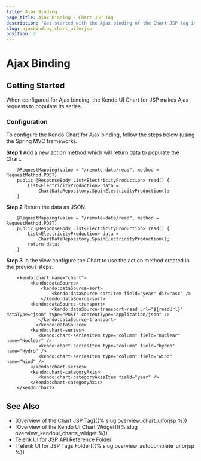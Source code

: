 ```yaml
---
title: Ajax Binding
page_title: Ajax Binding - Chart JSP Tag
description: "Get started with the Ajax binding of the Chart JSP tag in Kendo UI."
slug: ajaxbinding_chart_uiforjsp
position: 2
---
```


# Ajax Binding

## Getting Started

When configured for Ajax binding, the Kendo UI Chart for JSP makes Ajax requests to populate its series.

### Configuration

To configure the Kendo Chart for Ajax binding, follow the steps below (using the Spring MVC framework).

**Step 1** Add a new action method which will return data to populate the Chart.



	    @RequestMapping(value = "/remote-data/read", method = RequestMethod.POST)
	    public @ResponseBody List<ElectricityProduction> read() {
			List<ElectricityProduction> data =
				ChartDataRepository.SpainElectricityProduction();
	    }

**Step 2** Return the data as JSON.



	    @RequestMapping(value = "/remote-data/read", method = RequestMethod.POST)
	    public @ResponseBody List<ElectricityProduction> read() {
			List<ElectricityProduction> data =
				ChartDataRepository.SpainElectricityProduction();
			return data;
	    }

**Step 3** In the view configure the Chart to use the action method created in the previous steps.



		<kendo:chart name="chart">
			 <kendo:dataSource>
			 	 <kendo:dataSource-sort>
			 	 	 <kendo:dataSource-sortItem field="year" dir="asc" />
			 	 </kendo:dataSource-sort>
		 	 <kendo:dataSource-transport>
		    		 <kendo:dataSource-transport-read url="${readUrl}" dataType="json" type="POST" contentType="application/json" />
		        </kendo:dataSource-transport>
		       </kendo:dataSource>
			 <kendo:chart-series>
			 	<kendo:chart-seriesItem type="column" field="nuclear" name="Nuclear" />
			 	<kendo:chart-seriesItem type="column" field="hydro" name="Hydro" />
			 	<kendo:chart-seriesItem type="column" field="wind" name="Wind" />
			 </kendo:chart-series>
			 <kendo:chart-categoryAxis>
		 	 	<kendo:chart-categoryAxisItem field="year" />
		 	 </kendo:chart-categoryAxis>
		</kendo:chart>

## See Also

* [Overview of the Chart JSP Tag]({% slug overview_chart_uiforjsp %})
* [Overview of the Kendo UI Chart Widget]({% slug overview_kendoui_charts_widget %})
* [Telerik UI for JSP API Reference Folder](/api/jsp/autocomplete/animation)
* [Telerik UI for JSP Tags Folder]({% slug overview_autocomplete_uiforjsp %})
